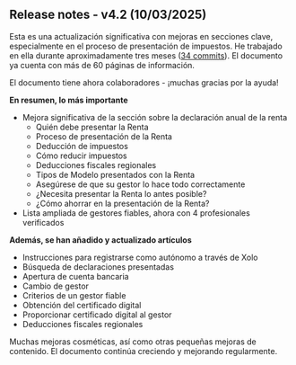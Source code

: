 ## Release notes - v4.2 (10/03/2025)

Esta es una actualización significativa con mejoras en secciones clave, especialmente en el proceso de presentación de impuestos. He trabajado en ella
durante aproximadamente tres meses ([34 commits](https://bit.ly/it-autonomos-github)). El documento ya cuenta con más de 60 páginas de información.

El documento tiene ahora colaboradores - ¡muchas gracias por la ayuda!

**En resumen, lo más importante**

- Mejora significativa de la sección sobre la declaración anual de la renta
    - Quién debe presentar la Renta
    - Proceso de presentación de la Renta
    - Deducción de impuestos
    - Cómo reducir impuestos
    - Deducciones fiscales regionales
    - Tipos de Modelo presentados con la Renta
    - Asegúrese de que su gestor lo hace todo correctamente
    - ¿Necesita presentar la Renta lo antes posible?
    - ¿Cómo ahorrar en la presentación de la Renta?
- Lista ampliada de gestores fiables, ahora con 4 profesionales verificados

**Además, se han añadido y actualizado artículos**

- Instrucciones para registrarse como autónomo a través de Xolo
- Búsqueda de declaraciones presentadas
- Apertura de cuenta bancaria
- Cambio de gestor
- Criterios de un gestor fiable
- Obtención del certificado digital
- Proporcionar certificado digital al gestor
- Deducciones fiscales regionales

Muchas mejoras cosméticas, así como otras pequeñas mejoras de contenido. El documento continúa creciendo y
mejorando regularmente.